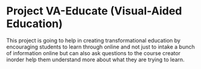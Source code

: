 # Project VA-Educate (Visual-Aided Education)

This project is going to help in creating transformational education by encouraging students to learn through online and not just to intake a bunch of information online but can also ask questions to the course creator inorder help them understand more about what they are trying to learn.

